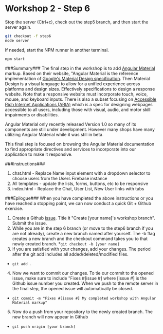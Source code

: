 # Workshop 2 - Step 6

Stop the server (Ctrl+c), check out the step5 branch, and then start the server again.

```bash
git checkout -f step6
node server
```

If needed, start the NPM runner in another terminal.
```bash
npm start
```

###Summary###
The final step in the workshop is to add [Angular Material](https://material.angularjs.org) markup. Based on their website, "Angular Material is the reference implementation of [Google's Material Design specification](https://www.google.com/design/spec/material-design/introduction.html). Then Material Design is a visual language to allow for a unified experience across platforms and design sizes. Effectively specifications to design a response website. Note that a responsive website must incorporate touch, voice, mouse, and keyboard inputs. There is also a subset focusing on [Accessible Rich Internet Applications (ARIA)](https://en.wikipedia.org/wiki/WAI-ARIA) which is a spec for designing webpages accessible to all users, including those with visual, audio, and motor skill impairments or disabilities.

Angular Material only recently released Version 1.0 so many of its components are still under development. However many shops have many utilizing Angular Material while it was still in beta.

This final step is focused on browsing the Angular Material documentation to find appropriate directives and services to incorporate into our application to make it responsive.

###Instructions###
1. chat.html - Replace Name input element with a dropdown selector to choose users from the Users Firebase instance
2. All templates - update the lists, forms, buttons, etc to be responsive
3. index.html - Replace the Chat, User List, New User links with tabs

###Epilogue###
When you have completed the above instructions or you have reached a stopping point, we can now conduct a quick Git + Github exercise.

1. Create a Github [issue](https://github.com/addevonly/workshop2-angular-material/issues/new). Title it "Create [your name]'s workshop branch". Submit the issue.
2. While you are in the step 6 branch (or move to the step6 branch if you are not already), create a new branch named after yourself. The -b flag creates a new branch and the checkout command takes you to that newly created branch.
 *```git checkout -b [your name]```
3. If you are satisfied with your changes, add your changes. The period after the git add includes all added/deleted/modified files.
 * ```git add .```
4. Now we want to commit our changes. To tie our commit to the opened issue, make sure to include "Fixes #[issue #] where [issue #] is the Github issue number you created. When we push to the remote server in the final step, the opened issue will automatically be closed. 
 * ```git commit -m "Fixes #[issue #] My completed workshop with Angular Material markup"```
5. Now do a push from your repository to the newly created branch. The new branch will now appear in Github
 * ```git push origin [your branch]```
